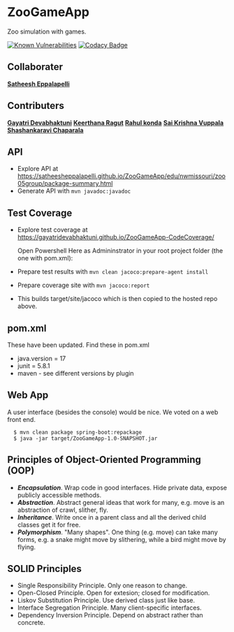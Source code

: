 # ZooGameApp
Zoo simulation with games.

[![Known Vulnerabilities](https://snyk.io/test/github/satheesheppalapelli/ZooGameApp/badge.svg)](https://snyk.io/test/github/satheesheppalapelli/ZooGameApp)
[![Codacy Badge](https://app.codacy.com/project/badge/Grade/51c43cd1ed734ac3af4c9576280f0208)](https://www.codacy.com/gh/satheesheppalapelli/ZooGameApp/dashboard?utm_source=github.com&amp;utm_medium=referral&amp;utm_content=satheesheppalapelli/ZooGameApp&amp;utm_campaign=Badge_Grade)


## Collaborater
  [**Satheesh Eppalapelli**](https://github.com/satheesheppalapelli)

## Contributers
  [**Gayatri Devabhaktuni**](https://github.com/gayatridevabhaktuni)
  [**Keerthana Ragut**](https://github.com/Keerthanaragut)
  [**Rahul konda**](https://github.com/rahulkonda96p)
  [**Sai Krishna Vuppala**](https://github.com/Saiv0711)
  [**Shashankaravi Chaparala**](https://github.com/shashankaravichaparala)
 

## API

- Explore API at <https://satheesheppalapelli.github.io/ZooGameApp/edu/nwmissouri/zoo05group/package-summary.html>
- Generate API with `mvn javadoc:javadoc`

## Test Coverage

- Explore test coverage at https://gayatridevabhaktuni.github.io/ZooGameApp-CodeCoverage/
  
  Open Powershell Here as Admininstrator in your root project folder (the one with pom.xml):
- Prepare test results with 
  ``` mvn clean jacoco:prepare-agent install ```
- Prepare coverage site with 
  ``` mvn jacoco:report ```
- This builds target/site/jacoco which is then copied to the hosted repo above.

## pom.xml

These have been updated. Find these in pom.xml
* java.version = 17
* junit = 5.8.1
* maven - see different versions by plugin

## Web App

A user interface (besides the console) would be nice. We voted on a web front end.
```
  $ mvn clean package spring-boot:repackage
  $ java -jar target/ZooGameApp-1.0-SNAPSHOT.jar
```

## Principles of Object-Oriented Programming (OOP)
* ***Encapsulation***. Wrap code in good interfaces. Hide private data, expose publicly accessible methods.
* ***Abstraction***. Abstract general ideas that work for many, e.g. move is an abstraction of crawl, slither, fly.
* ***Inheritance***. Write once in a parent class and all the derived child classes get it for free.
* ***Polymorphism***. "Many shapes". One thing (e.g. move) can take many forms, e.g. a snake might move by slithering, while a bird might move by flying.

## SOLID Principles 
* Single Responsibility Principle. Only one reason to change.
* Open-Closed Principle. Open for extesion; closed for modification.
* Liskov Substitution Principle. Use derived class just like base.
* Interface Segregation Principle. Many client-specific interfaces.
* Dependency Inversion Principle. Depend on abstract rather than concrete.
